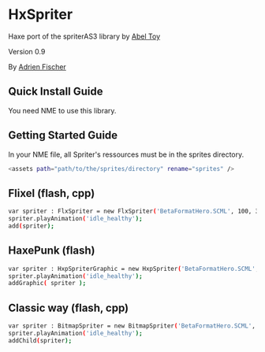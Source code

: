 HxSpriter
=========

Haxe port of the spriterAS3 library by [Abel Toy](http://abeltoy.com/projects/spriterAS3)

Version 0.9

By [Adrien Fischer](http://revolugame.com)


Quick Install Guide
-------------------

You need NME to use this library.


Getting Started Guide
---------------------

In your NME file, all Spriter's ressources must be in the sprites directory.

```bash
<assets path="path/to/the/sprites/directory" rename="sprites" />
```

Flixel (flash, cpp)
------

```bash
var spriter : FlxSpriter = new FlxSpriter('BetaFormatHero.SCML', 100, 300);
spriter.playAnimation('idle_healthy');
add(spriter);
```

HaxePunk (flash)
--------

```bash
var spriter : HxpSpriterGraphic = new HxpSpriter('BetaFormatHero.SCML', 100, 300);
spriter.playAnimation('idle_healthy');
addGraphic( spriter );
```

Classic way (flash, cpp)
-------

```bash
var spriter : BitmapSpriter = new BitmapSpriter('BetaFormatHero.SCML', true, true, 100, 300);
spriter.playAnimation('idle_healthy');
addChild(spriter);
```
